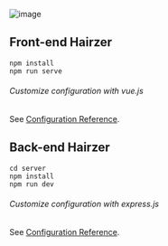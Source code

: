 ![image](https://user-images.githubusercontent.com/88640995/137077754-7662182f-90a2-46cb-89bb-0bd521b0f322.png)


## Front-end Hairzer

```
npm install
npm run serve
```

###### Customize configuration with vue.js
See [Configuration Reference](https://cli.vuejs.org/config/).


## Back-end Hairzer
```
cd server
npm install
npm run dev
```

###### Customize configuration with express.js
See [Configuration Reference](https://expressjs.com/).
